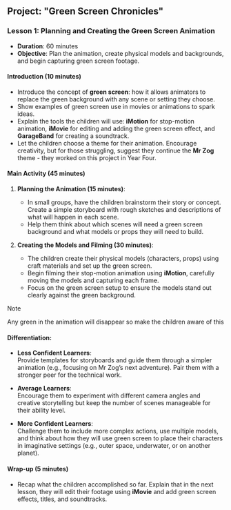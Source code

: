 ## **Project: "Green Screen Chronicles"**

### **Lesson 1: Planning and Creating the Green Screen Animation**
- **Duration**: 60 minutes
- **Objective**: Plan the animation, create physical models and backgrounds, and begin capturing green screen footage.

#### **Introduction (10 minutes)**
- Introduce the concept of **green screen**: how it allows animators to replace the green background with any scene or setting they choose.
- Show examples of green screen use in movies or animations to spark ideas.
- Explain the tools the children will use: **iMotion** for stop-motion animation, **iMovie** for editing and adding the green screen effect, and **GarageBand** for creating a soundtrack.
- Let the children choose a theme for their animation. Encourage creativity, but for those struggling, suggest they continue the **Mr Zog** theme - they worked on this project in Year Four.

#### **Main Activity (45 minutes)**

1. **Planning the Animation (15 minutes)**:
   - In small groups, have the children brainstorm their story or concept. Create a simple storyboard with rough sketches and descriptions of what will happen in each scene.
   - Help them think about which scenes will need a green screen background and what models or props they will need to build.

2. **Creating the Models and Filming (30 minutes)**:
   - The children create their physical models (characters, props) using craft materials and set up the green screen.
   - Begin filming their stop-motion animation using **iMotion**, carefully moving the models and capturing each frame.
   - Focus on the green screen setup to ensure the models stand out clearly against the green background.

>[!NOTE]
>Any green in the animation will disappear so make the children aware of this

#### **Differentiation**:
- **Less Confident Learners**:  
   Provide templates for storyboards and guide them through a simpler animation (e.g., focusing on Mr Zog’s next adventure). Pair them with a stronger peer for the technical work.
  
- **Average Learners**:  
   Encourage them to experiment with different camera angles and creative storytelling but keep the number of scenes manageable for their ability level.

- **More Confident Learners**:  
   Challenge them to include more complex actions, use multiple models, and think about how they will use green screen to place their characters in imaginative settings (e.g., outer space, underwater, or on another planet).

#### **Wrap-up (5 minutes)**  
- Recap what the children accomplished so far. Explain that in the next lesson, they will edit their footage using **iMovie** and add green screen effects, titles, and soundtracks.
